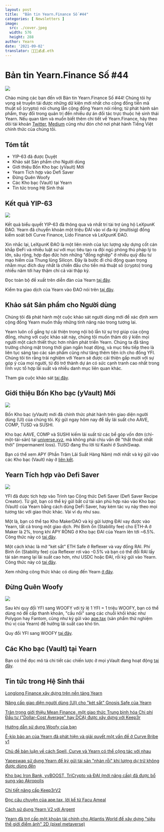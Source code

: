 ```yaml
---
layout: post
title:  "Bản tin Yearn.Finance Số #44"
categories: [ Newsletters ]
image:
  src: ./cover.jpeg
  width: 576
  height: 288
author: Yearn
date: '2021-09-02'
translator: 🤖💵💵💰💰.eth
---
```


# Bản tin Yearn.Finance Số #44

![](/_posts/_newsletters/Yearn-Finance-Newsletter-44/cover.jpeg?w=880&h=440)

Chào mừng các bạn đến với Bản tin Yearn.Finance Số #44! Chúng tôi hy vọng sẽ truyền tải được những dữ kiện mới nhất cho cộng đồng tiền mã thuật số (crypto) nói chung lẫn cộng đồng Yearn nói riêng; từ phát hành sản phẩm, thay đổi trong quản trị đến nhiều dự án đối tác trực thuộc hệ sinh thái Yearn. Nếu quan tâm và muốn biết thêm chi tiết về Yearn.Finance, hãy theo dõi tài khoản [Twitter](https://twitter.com/iearnfinance), [Medium](https://medium.com/iearn) cũng như đón chờ nơi phát hành Tiếng Việt chính thức của chúng tôi.

## **Tóm tắt**

- YIP-63 đã được Duyệt
- Khảo sát Sản phẩm cho Người dùng
- Giới thiệu Bốn Kho bạc (yVault) Mới
- Yearn Tích hợp vào Defi Saver
- Đừng Quên Woofy
- Các Kho bạc (Vault) tại Yearn
- Tin tức trong Hệ Sinh thái

## **Kết quả YIP-63**

![](/_posts/_newsletters/Yearn-Finance-Newsletter-44/image2.jpg?w=1456&h=690)

Kết quả biểu quyết YIP-63 đã thông qua và nhất trí tài trợ ủng hộ LeXpunK ĐAO. Yearn đã chuyển khoản một triệu ĐAI vào ví đa-ký (multisig) đồng kiểm soát bởi Curve Finance, Lido Finance và LeXpunK ĐAO.

Xin nhắc lại, LeXpunK ĐAO là một liên minh của lực lượng xây dựng cốt cán khắp ĐeFi và nhiều luật sư với mục tiêu tạo ra đội ngũ phòng thủ pháp lý to lớn, sâu rộng, hợp đạo đức hơn những "đồng nghiệp" ở nhiều quỹ đầu tư mạo hiểm của Thung lũng Silicon. Đây là bước đi chủ động quan trọng nhằm mục đích duy nhất là chiến đấu cho tiền mã thuật số (crypto) trong nhiều năm tới hay thậm chí cả vài thập kỷ.

Đọc toàn bộ đề xuất trên diễn đàn của Yearn [tại đây](https://gov.yearn.finance/t/yip-63-fund-builder-first-legal-activism-dao/11280).

Kiểm tra giao dịch của Yearn vào ĐAO nói trên [tại đây](https://etherscan.io/tx/0x0ec0fc55d6dc51b426a254bf2d6de138b1b9a1c3031f4ab3a7b39439fa004392).

## **Khảo sát Sản phẩm cho Người dùng**

Chúng tôi đã phát hành một cuộc khảo sát người dùng mới để xác định xem cộng đồng Yearn muốn thấy những tính năng nào trong tương lai.
  
Yearn luôn cố gắng tự cải thiện trong nội bộ lẫn từ sự trợ giúp của cộng đồng, nhưng với cuộc khảo sát này, chúng tôi muốn thăm dò ý kiến mọi người một cách thiết thực hơn nhằm phát triển Yearn. Chúng ta đã tăng trưởng chóng mặt trong thời gian ngắn hoạt động, và mục tiêu tiếp theo là liên tục sáng tạo các sản phẩm cũng như tăng thêm tiện ích cho đồng YFI. Chúng tôi tin rằng trải nghiệm với Yearn sẽ được cải thiện gấp mười với sự góp ý của mọi người, từ đó trở thành dự án có sức cạnh tranh cao nhất trong lĩnh vực tổ hợp lãi suất và nhiều danh mục liên quan khác.

Tham gia cuộc khảo sát [tại đây](https://yearnfinance.typeform.com/to/ojp3J8gn).

## **Giới thiệu Bốn Kho bạc (yVault) Mới**

![](/_posts/_newsletters/Yearn-Finance-Newsletter-44/image3.jpg?w=611&h=298)

Bốn Kho bạc (yVault) mới đã chính thức phát hành trên giao diện người dùng (UI) của chúng tôi. Ký gửi ngay hôm nay để lấy lãi suất cho AAVE, COMP, TUSD và SUSHI. 
  
Kho bạc AAVE, COMP và SUSHI kiếm lãi suất từ các bể góp vốn đơn (chỉ-một-tài-sản) tại [universe.xyz](https://universe.xyz/polymorphs), mà không phải chịu vấn đề "thất thoát nhất thời" (impermanent loss). TUSD đang thu lời từ Kashi ở SushiSwap.

Bạn có thể xem APY (Phần Trăm Lãi Suất Hàng Năm) mới nhất và ký gửi vào các Kho bạc (Vault) này ở [liên kết](https://yearn.finance/vaults).

## **Yearn Tích hợp vào Defi Saver**

![](/_posts/_newsletters/Yearn-Finance-Newsletter-44/image4.jpg?w=1012&h=506)

YFI đã được tích hợp vào Trình tạo Công thức Defi Saver (Defi Saver Recipe Creator). Từ giờ, bạn có thể ký gửi bất cứ tài sản phù hợp nào vào Kho bạc (Vault) của Yearn bằng cách dùng DeFi Saver, hay kèm tác vụ này theo mọi tương tác với giao thức khác. Vài ví dụ như sau.
  
Một là, bạn có thể tạo Kho MakerDAO và ký gửi lượng ĐAI vay được vào Yearn, tất cả trong một giao dịch. Phí Bình ổn (Stability fee) cho ETH-A ở Maker là 2%, trong khi APY RÒNG ở Kho bạc ĐAI của Yearn lên tới ~6.5%. Công thức này có [tại đây](https://app.defisaver.com/recipes/create?recipe=V3JhcEV0aEFjdGlvbiwyMDtSZWZsZXhlck9wZW5TYWZlQWN0aW9uLEVUSC1BO1JlZmxleGVyU3VwcGx5QWN0aW9uLCQyLHJlY2lwZSxBbGwgYXZhaWxhYmxlO1JlZmxleGVyR2VuZXJhdGVBY3Rpb24sJDIsNjY2NixyZWNpcGU7U2VsbEFjdGlvbiwweDAzYWI0NTg2MzQ5MTBhYWQyMGVmNWYxYzhlZTk2ZjFkNmFjNTQ5MTkscmVjaXBlLDY2NjYsMHhBMGI4Njk5MWM2MjE4YjM2YzFkMTlENGEyZTlFYjBjRTM2MDZlQjQ4LHJlY2lwZSwxO1llYXJuU3VwcGx5QWN0aW9uLDB4QTBiODY5OTFjNjIxOGIzNmMxZDE5RDRhMmU5RWIwY0UzNjA2ZUI0OCxyZWNpcGUsQWxsIGF2YWlsYWJsZSx3YWxsZXQ%3D).

Một cách khác là mở "két sắt" ETH Safe ở Reflexer và vay đồng RAI. Phí Bình ổn (Stability fee) của Reflexer rơi vào -0.5% và bạn có thể đổi RAI lấy tài sản mang lại lãi suất cao hơn, như USDC hoặc ĐAI, rồi ký gửi vào Yearn. Công thức này có [tại đây](https://app.defisaver.com/recipes/create?recipe=V3JhcEV0aEFjdGlvbiwyMDtSZWZsZXhlck9wZW5TYWZlQWN0aW9uLEVUSC1BO1JlZmxleGVyU3VwcGx5QWN0aW9uLCQyLHJlY2lwZSxBbGwgYXZhaWxhYmxlO1JlZmxleGVyR2VuZXJhdGVBY3Rpb24sJDIsNjY2NixyZWNpcGU7U2VsbEFjdGlvbiwweDAzYWI0NTg2MzQ5MTBhYWQyMGVmNWYxYzhlZTk2ZjFkNmFjNTQ5MTkscmVjaXBlLDY2NjYsMHhBMGI4Njk5MWM2MjE4YjM2YzFkMTlENGEyZTlFYjBjRTM2MDZlQjQ4LHJlY2lwZSwxO1llYXJuU3VwcGx5QWN0aW9uLDB4QTBiODY5OTFjNjIxOGIzNmMxZDE5RDRhMmU5RWIwY0UzNjA2ZUI0OCxyZWNpcGUsQWxsIGF2YWlsYWJsZSx3YWxsZXQ%3D).

Xem những công thức khác có dùng đến Yearn [ở đây](https://app.defisaver.com/).

## **Đừng Quên Woofy**

![](/_posts/_newsletters/Yearn-Finance-Newsletter-44/image5.jpg?w=986&h=1251)

Sau khi quy đổi YFI sang WOOFY với tỷ lệ 1&nbsp;YFI&nbsp;=&nbsp;1&nbsp;triệu&nbsp;WOOFY, bạn có thể dùng nó để cấp thanh khoản, "cầu nối" sang các chuỗi khối khác như Polygon hay Fantom, cũng như ký gửi vào [ape.tax](https://ape.tax/) (sản phẩm thử nghiệm thú vị của Yearn) để hưởng lãi suất cao khó tin.
  
Quy đổi YFI sang WOOFY [tại đây](https://woofy.finance/).

## **Các Kho bạc (Vault) tại Yearn**

Bạn có thể đọc mô tả chi tiết các chiến lược ở mọi yVault đang hoạt động [tại đây](https://medium.com/yearn-state-of-the-vaults/the-vaults-at-yearn-9237905ffed3).

## **Tin tức trong Hệ Sinh thái**

[Longlong Finance xây dựng trên nền tảng Yearn](https://twitter.com/longlongfinance/status/1424889905877069826)

[Nâng cấp giao diện người dùng (UI) cho "két sắt" Gnosis Safe của Yearn](https://twitter.com/seanmacaonghais/status/1427229450773618695?s=21)

[Trân trọng giới thiệu Mean Finance, một giao thức Trung bình hóa Chi phí Đầu tư ("Dollar-Cost Average" hay DCA) được xây dựng với Keep3r](https://twitter.com/mean_fi/status/1422947694444785666?s=21)

[Hướng dẫn sử dụng Woofy của bạn](https://twitter.com/cryptannews/status/1426489521911177217?s=21)

[Ê-kíp bảo an của Yearn đã phát hiện và giải quyết một vấn đề ở Curve Bribe v1](https://twitter.com/bantg/status/1426629982328180737?s=21)

[Chủ đề bàn luận về cách Spell, Curve và Yearn có thể cộng tác với nhau](https://twitter.com/danielesesta/status/1426547097415913476?s=21)

[Yapeswap sử dụng Yearn để ký gửi tài sản "nhàn rỗi" khi lượng dự trữ không được dùng đến](https://twitter.com/yapeswap/status/1427270229839605761)

[Kho bạc Iron Bank, yvBOOST, TriCrypto và ĐAI (mới nâng cấp) đã được bổ sung vào Akropolis](https://twitter.com/akropolisio/status/1427258414229442563)

[Chi tiết nâng cấp Keep3rV2](https://twitter.com/AndreCronjeTech/status/1429021091218006023)

[Đọc câu chuyện của ape.tax, lời kể từ Facu Ameal](https://twitter.com/fameal/status/1428382076064174080?s=20)

[Cách sử dụng Yearn V2 với Argent](https://twitter.com/argentHQ/status/1431205382865760257)

[Yearn đã trợ cấp một khoản tài chính cho Atlantis World để xây dựng "siêu thế giới điểm ảnh" 2D (pixel metaverse)](https://twitter.com/iearnfinance/status/1432387438014435332)
